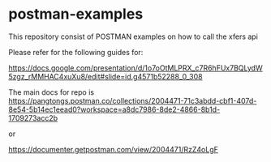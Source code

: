 # postman-examples
This repository consist of POSTMAN examples on how to call the xfers api

Please refer for the following guides for:

https://docs.google.com/presentation/d/1o7oOtMLPRX_c7R6hFUx7BQLydW5zgz_rMMHAC4xuXu8/edit#slide=id.g4571b52288_0_308

The main docs for repo is 
https://pangtongs.postman.co/collections/2004471-71c3abdd-cbf1-407d-8e54-5b14ec1eead0?workspace=a8dc7986-8de2-4866-8b1d-1709273acc2b

or 

https://documenter.getpostman.com/view/2004471/RzZ4oLgF
